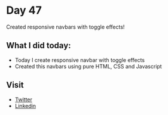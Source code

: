 # Day 47

Created responsive navbars with toggle effects!


## What I did today:

 - Today I create responsive navbar with toggle effects
 - Created this navbars using pure HTML, CSS and Javascript


## Visit

 - [Twitter](https://twitter.com/karan_chandekar)
 - [Linkedin](https://www.linkedin.com/in/karan-chandekar-a87263219/)

